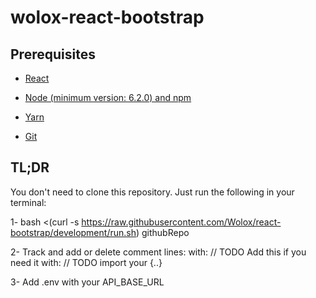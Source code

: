 wolox-react-bootstrap
==================

## Prerequisites

- [React](https://facebook.github.io/react/docs/getting-started.html)

- [Node (minimum version: 6.2.0) and npm](https://github.com/creationix/nvm#install-script)

- [Yarn](https://yarnpkg.com/lang/en/docs/install/#alternatives-tab)

- [Git](https://git-scm.com/book/en/v2/Getting-Started-Installing-Git)


## TL;DR

You don't need to clone this repository. Just run the following in your terminal:

1- bash <(curl -s https://raw.githubusercontent.com/Wolox/react-bootstrap/development/run.sh) githubRepo

2- Track and add or delete comment lines: with: // TODO Add this if you need it with: // TODO import your {..}

3- Add .env with your API_BASE_URL
